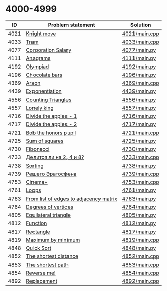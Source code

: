 # 4000-4999

| ID   | Problem statement                                                                  | Solution                       |
|------|------------------------------------------------------------------------------------|--------------------------------|
| 4021 | [Knight move](https://www.e-olymp.com/en/problems/4021)                            | [4021/main.cpp](4021/main.cpp) |
| 4033 | [Tram](https://www.e-olymp.com/en/problems/4033)                                   | [4033/main.cpp](4033/main.cpp) |
| 4077 | [Corporation Salary](https://www.e-olymp.com/en/problems/4077)                     | [4077/main.py](4077/main.py)   |
| 4111 | [Anagrams](https://www.e-olymp.com/en/problems/4111)                               | [4111/main.py](4111/main.py)   |
| 4192 | [Olympiad](https://www.e-olymp.com/en/problems/4192)                               | [4192/main.py](4192/main.py)   |
| 4196 | [Chocolate bars](https://www.e-olymp.com/en/problems/4196)                         | [4196/main.py](4196/main.py)   |
| 4369 | [Arson](https://www.e-olymp.com/en/problems/4369)                                  | [4369/main.cpp](4369/main.cpp) |
| 4439 | [Exponentiation](https://www.e-olymp.com/en/problems/4439)                         | [4439/main.py](4439/main.py)   |
| 4556 | [Counting Triangles](https://www.e-olymp.com/en/problems/4556)                     | [4556/main.py](4556/main.py)   |
| 4557 | [Lonely king](https://www.e-olymp.com/en/problems/4557)                            | [4557/main.py](4557/main.py)   |
| 4716 | [Divide the apples - 1](https://www.e-olymp.com/en/problems/4716)                  | [4716/main.py](4716/main.py)   |
| 4717 | [Divide the apples - 2](https://www.e-olymp.com/en/problems/4717)                  | [4717/main.py](4717/main.py)   |
| 4721 | [Bob the honors pupil](https://www.e-olymp.com/en/problems/4721)                   | [4721/main.cpp](4721/main.cpp) |
| 4725 | [Sum of squares](https://www.e-olymp.com/en/problems/4725)                         | [4725/main.py](4725/main.py)   |
| 4730 | [Fibonacci](https://www.e-olymp.com/en/problems/4730)                              | [4730/main.py](4730/main.py)   |
| 4733 | [Делится ли на 2, 4 и 8?](https://www.e-olymp.com/en/problems/4733)                | [4733/main.cpp](4733/main.cpp) |
| 4738 | [Sorting](https://www.e-olymp.com/en/problems/4738)                                | [4738/main.py](4738/main.py)   |
| 4739 | [Решето Эратосфена](https://www.e-olymp.com/en/problems/4739)                      | [4739/main.cpp](4739/main.cpp) |
| 4753 | [Cinema+](https://www.e-olymp.com/en/problems/4753)                                | [4753/main.cpp](4753/main.cpp) |
| 4761 | [Loops](https://www.e-olymp.com/en/problems/4761)                                  | [4761/main.py](4761/main.py)   |
| 4763 | [From list of edges to adjacency matrix](https://www.e-olymp.com/en/problems/4763) | [4763/main.py](4763/main.py)   |
| 4764 | [Degrees of vertices](https://www.e-olymp.com/en/problems/4764)                    | [4764/main.py](4764/main.py)   |
| 4805 | [Equilateral triangle](https://www.e-olymp.com/en/problems/4805)                   | [4805/main.py](4805/main.py)   |
| 4812 | [Function](https://www.e-olymp.com/en/problems/4812)                               | [4812/main.py](4812/main.py)   |
| 4817 | [Rectangle](https://www.e-olymp.com/en/problems/4817)                              | [4817/main.py](4817/main.py)   |
| 4819 | [Maximum by minimum](https://www.e-olymp.com/en/problems/4819)                     | [4819/main.cpp](4819/main.cpp) |
| 4848 | [Quick Sort](https://www.e-olymp.com/en/problems/4848)                             | [4848/main.py](4848/main.py)   |
| 4852 | [The shortest distance](https://www.e-olymp.com/en/problems/4852)                  | [4852/main.cpp](4852/main.cpp) |
| 4853 | [The shortest path](https://www.e-olymp.com/en/problems/4853)                      | [4853/main.cpp](4853/main.cpp) |
| 4854 | [Reverse me!](https://www.e-olymp.com/en/problems/4854)                            | [4854/main.cpp](4854/main.cpp) |
| 4892 | [Replacement](https://www.e-olymp.com/en/problems/4892)                            | [4892/main.cpp](4892/main.cpp) |


